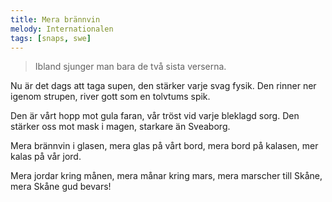 ```yaml
---
title: Mera brännvin
melody: Internationalen
tags: [snaps, swe]
---
```


> Ibland sjunger man bara de två sista verserna.

Nu är det dags att taga supen,
den stärker varje svag fysik.
Den rinner ner igenom strupen,
river gott som en tolvtums spik.

Den är vårt hopp mot gula faran,
vår tröst vid varje bleklagd sorg.
Den stärker oss mot mask i magen,
starkare än Sveaborg.

Mera brännvin i glasen,
mera glas på vårt bord,
mera bord på kalasen,
mer kalas på vår jord.

Mera jordar kring månen,
mera månar kring mars,
mera marscher till Skåne,
mera Skåne gud bevars!
